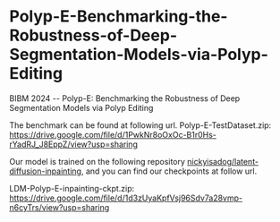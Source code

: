 # Polyp-E-Benchmarking-the-Robustness-of-Deep-Segmentation-Models-via-Polyp-Editing
BIBM 2024 -- Polyp-E: Benchmarking the Robustness of Deep Segmentation Models via Polyp Editing

The benchmark can be found at following url.
Polyp-E-TestDataset.zip: https://drive.google.com/file/d/1PwkNr8oOxOc-B1r0Hs-rYadRJ_J8EppZ/view?usp=sharing

Our model is trained on the following repository [nickyisadog/latent-diffusion-inpainting](https://github.com/nickyisadog/latent-diffusion-inpainting), and you can find our checkpoints at follow url.

LDM-Polyp-E-inpainting-ckpt.zip: https://drive.google.com/file/d/1d3zUyaKpfVsj96Sdv7a28vmp-n6cyTrs/view?usp=sharing

